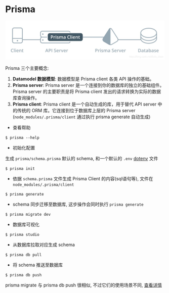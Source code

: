 # Prisma

![img](https://raw.githubusercontent.com/ProgramSimplified/prisma/master/assets/design.png)

Prisma 三个主要概念:

1. **Datamodel 数据模型**: 数据模型是 Prisma client 各类 API 操作的基础。
2. **Prisma server**: Prisma server 是一个连接到你的数据库的独立的基础组件。Prisma server 的主要职责是将 Prisma client 发出的请求转换为实际的数据库查询操作。
3. **Prisma client**: Prisma client 是一个自动生成的库，用于替代 API server 中的传统的 ORM 库。它连接到位于数据库上层的 Prisma server (`node_modules/.prisma/client` 通过执行 prisma generate 自动生成)

- 查看帮助

```shell
$ prisma --help
```

- 初始化配置

生成 `prisma/schema.prisma` 默认的 schema, 和一个默认的 `.env` [dotenv](https://github.com/motdotla/dotenv) 文件

```shell
$ prisma init
```

- 依据 `schema.prisma` 文件生成 Prisma Client 的内容(sql语句等), 文件在 `node_modules/.prisma/client`

```shell
$ prisma generate
```

- schema 同步迁移至数据库, 这步操作会同时执行 `prisma generate`

```shell
$ prisma migrate dev
```

- 数据库可视化

```shell
$ prisma studio
```

- 从数据库拉取对应生成 schema

```shell
$ prisma db pull
```

- 将 schema 推送至数据库

```shell
$ prisma db push
```

prisma migrate 与 prisma db push 很相似, 不过它们的使用场景不同, [查看详情](https://www.prisma.io/docs/concepts/components/prisma-migrate/db-push)